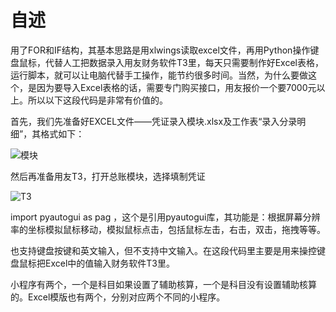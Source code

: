 # 自述

用了FOR和IF结构，其基本思路是用xlwings读取excel文件，再用Python操作键盘鼠标，代替人工把数据录入用友财务软件T3里，每天只需要制作好Excel表格，运行脚本，就可以让电脑代替手工操作，能节约很多时间。当然，为什么要做这个，是因为要导入Excel表格的话，需要专门购买接口，用友报价一个要7000元以上。所以以下这段代码是非常有价值的。

首先，我们先准备好EXCEL文件——凭证录入模块.xlsx及工作表“录入分录明细”，其格式如下：

![模块](https://user-images.githubusercontent.com/57973589/124345906-5645cd00-dc0e-11eb-9570-eb685334bcf5.png)

然后再准备用友T3，打开总账模块，选择填制凭证

![T3](https://user-images.githubusercontent.com/57973589/124345917-6cec2400-dc0e-11eb-9d4c-8256a08f0737.jpg)

import pyautogui as pag ，这个是引用pyautogui库，其功能是：根据屏幕分辨率的坐标模拟鼠标移动，模拟鼠标点击，包括鼠标左击，右击，双击，拖拽等等。

也支持键盘按键和英文输入，但不支持中文输入。在这段代码里主要是用来操控键盘鼠标把Excel中的值输入财务软件T3里。

小程序有两个，一个是科目如果设置了辅助核算，一个是科目没有设置辅助核算的。Excel模版也有两个，分别对应两个不同的小程序。

